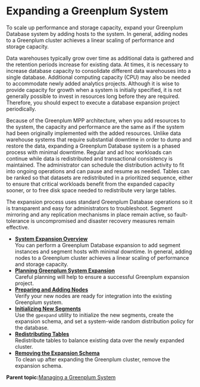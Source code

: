# Expanding a Greenplum System 

To scale up performance and storage capacity, expand your Greenplum Database system by adding hosts to the system. In general, adding nodes to a Greenplum cluster achieves a linear scaling of performance and storage capacity.

Data warehouses typically grow over time as additional data is gathered and the retention periods increase for existing data. At times, it is necessary to increase database capacity to consolidate different data warehouses into a single database. Additional computing capacity \(CPU\) may also be needed to accommodate newly added analytics projects. Although it is wise to provide capacity for growth when a system is initially specified, it is not generally possible to invest in resources long before they are required. Therefore, you should expect to execute a database expansion project periodically.

Because of the Greenplum MPP architecture, when you add resources to the system, the capacity and performance are the same as if the system had been originally implemented with the added resources. Unlike data warehouse systems that require substantial downtime in order to dump and restore the data, expanding a Greenplum Database system is a phased process with minimal downtime. Regular and ad hoc workloads can continue while data is redistributed and transactional consistency is maintained. The administrator can schedule the distribution activity to fit into ongoing operations and can pause and resume as needed. Tables can be ranked so that datasets are redistributed in a prioritized sequence, either to ensure that critical workloads benefit from the expanded capacity sooner, or to free disk space needed to redistribute very large tables.

The expansion process uses standard Greenplum Database operations so it is transparent and easy for administrators to troubleshoot. Segment mirroring and any replication mechanisms in place remain active, so fault-tolerance is uncompromised and disaster recovery measures remain effective.

-   **[System Expansion Overview](../expand/expand-overview.html)**  
You can perform a Greenplum Database expansion to add segment instances and segment hosts with minimal downtime. In general, adding nodes to a Greenplum cluster achieves a linear scaling of performance and storage capacity.
-   **[Planning Greenplum System Expansion](../expand/expand-planning.html)**  
Careful planning will help to ensure a successful Greenplum expansion project.
-   **[Preparing and Adding Nodes](../expand/expand-nodes.html)**  
Verify your new nodes are ready for integration into the existing Greenplum system.
-   **[Initializing New Segments](../expand/expand-initialize.html)**  
Use the `gpexpand` utility to initialize the new segments, create the expansion schema, and set a system-wide random distribution policy for the database.
-   **[Redistributing Tables](../expand/expand-redistribute.html)**  
Redistribute tables to balance existing data over the newly expanded cluster.
-   **[Removing the Expansion Schema](../expand/expand-rm-schema.html)**  
To clean up after expanding the Greenplum cluster, remove the expansion schema.

**Parent topic:**[Managing a Greenplum System](../managing/partII.html)

